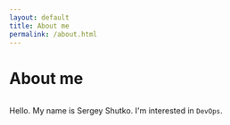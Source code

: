 ```yaml
---
layout: default
title: About me
permalink: /about.html
---
```


# About me

<p align="center">
    <img class="avatar" src="">
</p>

Hello. My name is Sergey Shutko. I'm interested in `DevOps`.<br/>

<script>
    var avatar = document.getElementsByClassName('avatar')[0]
    console.log(avatar)
    fetch('https://api.github.com/users/foger')
    .then(response => response.json())
    .then(data => {
        avatar.src = data['avatar_url']
    })
    .catch(error => {
        avatar.src = "/assets/img/avatar.png"
        console.error(error)
    })
</script>
